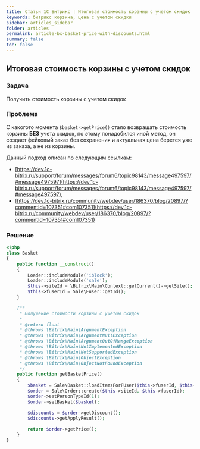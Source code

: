 ```yaml
---
title: Статьи 1С Битрикс | Итоговая стоимость корзины с учетом скидок
keywords: битрикс корзина, цена с учетом скидки
sidebar: articles_sidebar
folder: articles
permalink: article-bx-basket-price-with-discounts.html
summary: false
toc: false
---
```


## Итоговая стоимость корзины с учетом скидок

### Задача

Получить стоимость корзины с учетом скидок

### Проблема

С какогото момента ```$basket->getPrice()``` стало возвращать стоимость корзины **БЕЗ** учета скидок,
по этому понадобился иной метод, он создает фейковый заказ без сохранения и актуальная цена берется уже из заказа,
а не из корзины.

Данный подход описан по следующим ссылкам: 
* [https://dev.1c-bitrix.ru/support/forum/messages/forum6/topic98143/message497597/#message497597](https://dev.1c-bitrix.ru/support/forum/messages/forum6/topic98143/message497597/#message497597), 
* [https://dev.1c-bitrix.ru/community/webdev/user/186370/blog/20897/?commentId=107351#com107351](https://dev.1c-bitrix.ru/community/webdev/user/186370/blog/20897/?commentId=107351#com107351)

### Решение

```php
<?php
class Basket
{
    public function __construct()
    {
        Loader::includeModule('iblock');
        Loader::includeModule('sale');
        $this->siteId = \Bitrix\Main\Context::getCurrent()->getSite();
        $this->fuserId = Sale\Fuser::getId();
    }

    /**
     * Получение стоимости корзины с учетом скидок
     *
     * @return float
     * @throws \Bitrix\Main\ArgumentException
     * @throws \Bitrix\Main\ArgumentNullException
     * @throws \Bitrix\Main\ArgumentOutOfRangeException
     * @throws \Bitrix\Main\NotImplementedException
     * @throws \Bitrix\Main\NotSupportedException
     * @throws \Bitrix\Main\ObjectException
     * @throws \Bitrix\Main\ObjectNotFoundException
     */
    public function getBasketPrice()
    {
        $basket = Sale\Basket::loadItemsForFUser($this->fuserId, $this->siteId);
        $order = Sale\Order::create($this->siteId, $this->fuserId);
        $order->setPersonTypeId(1);
        $order->setBasket($basket);

        $discounts = $order->getDiscount();
        $discounts->getApplyResult();
    
        return $order->getPrice();
    }
}
```

